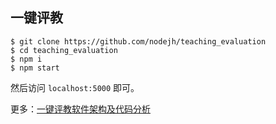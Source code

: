 ## 一键评教

```
$ git clone https://github.com/nodejh/teaching_evaluation
$ cd teaching_evaluation
$ npm i
$ npm start
```

然后访问 `localhost:5000` 即可。


更多：[一键评教软件架构及代码分析](https://zhuanlan.zhihu.com/p/24651022)
